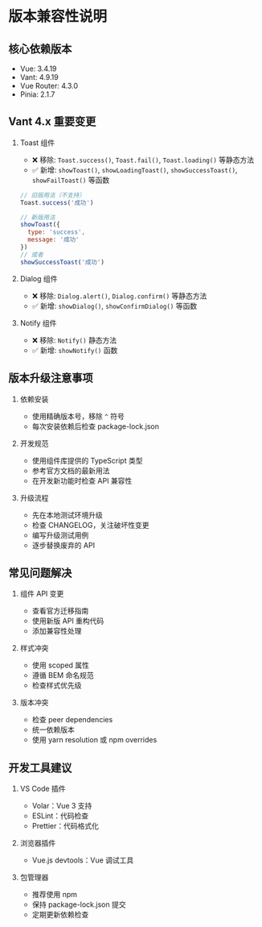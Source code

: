 # 版本兼容性说明

## 核心依赖版本

- Vue: 3.4.19
- Vant: 4.9.19
- Vue Router: 4.3.0
- Pinia: 2.1.7

## Vant 4.x 重要变更

1. Toast 组件
   - ❌ 移除: `Toast.success()`, `Toast.fail()`, `Toast.loading()` 等静态方法
   - ✅ 新增: `showToast()`, `showLoadingToast()`, `showSuccessToast()`, `showFailToast()` 等函数
   ```js
   // 旧版用法（不支持）
   Toast.success('成功')
   
   // 新版用法
   showToast({
     type: 'success',
     message: '成功'
   })
   // 或者
   showSuccessToast('成功')
   ```

2. Dialog 组件
   - ❌ 移除: `Dialog.alert()`, `Dialog.confirm()` 等静态方法
   - ✅ 新增: `showDialog()`, `showConfirmDialog()` 等函数

3. Notify 组件
   - ❌ 移除: `Notify()` 静态方法
   - ✅ 新增: `showNotify()` 函数

## 版本升级注意事项

1. 依赖安装
   - 使用精确版本号，移除 `^` 符号
   - 每次安装依赖后检查 package-lock.json

2. 开发规范
   - 使用组件库提供的 TypeScript 类型
   - 参考官方文档的最新用法
   - 在开发新功能时检查 API 兼容性

3. 升级流程
   - 先在本地测试环境升级
   - 检查 CHANGELOG，关注破坏性变更
   - 编写升级测试用例
   - 逐步替换废弃的 API

## 常见问题解决

1. 组件 API 变更
   - 查看官方迁移指南
   - 使用新版 API 重构代码
   - 添加兼容性处理

2. 样式冲突
   - 使用 scoped 属性
   - 遵循 BEM 命名规范
   - 检查样式优先级

3. 版本冲突
   - 检查 peer dependencies
   - 统一依赖版本
   - 使用 yarn resolution 或 npm overrides

## 开发工具建议

1. VS Code 插件
   - Volar：Vue 3 支持
   - ESLint：代码检查
   - Prettier：代码格式化

2. 浏览器插件
   - Vue.js devtools：Vue 调试工具

3. 包管理器
   - 推荐使用 npm
   - 保持 package-lock.json 提交
   - 定期更新依赖检查 